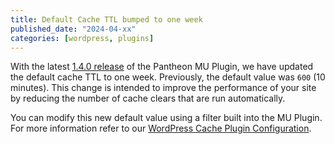 ```yaml
---
title: Default Cache TTL bumped to one week
published_date: "2024-04-xx"
categories: [wordpress, plugins]
---
```


With the latest [1.4.0 release](https://github.com/pantheon-systems/pantheon-mu-plugin/releases) of the Pantheon MU Plugin, we have updated the default cache TTL to one week. Previously, the default value was `600` (10 minutes). This change is intended to improve the performance of your site by reducing the number of cache clears that are run automatically.

You can modify this new default value using a filter built into the MU Plugin. For more information refer to our [WordPress Cache Plugin Configuration](/guides/wordpress-configurations/wordpress-cache-plugin#override-the-default-ttl).

